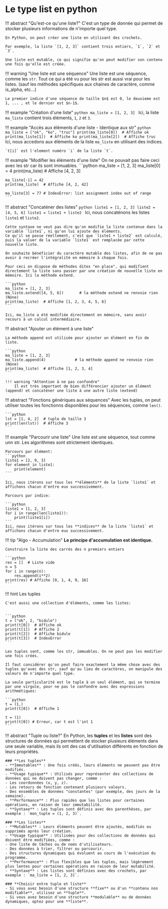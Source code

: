 # Le type list en python


!!! abstract "Qu'est-ce qu'une liste?"
    C'est un type de donnée qui permet de stocker plusieurs informations de n'importe quel type.

    En Python, on peut créer une liste en utilisant des crochets.

    Par exemple, la liste `[1, 2, 3]` contient trois entiers, `1`, `2` et `3`.

    Une liste est mutable, ce qui signifie qu'on peut modifier son contenu une fois qu'elle est créée.

!!! warning "Une liste est une séquence"
    Une liste est une séquence, comme les `str`. Tout ce qui a été vu pour les str est aussi vrai pour les listes.
    (sauf les méthodes spécifiques aux chaines de caractère, comme is_alpha, etc...)

    Le premier indice d'une séquence de taille $n$ est 0, le deuxieme est 1, ... , et le dernier est $n-1$.


!!! example "Création d'une liste"
    ```python
    ma_liste = [1, 2, 3]
    ```
    Ici, la liste `ma_liste` contient trois éléments, `1`, `2` et `3`.

!!! example "Accès aux éléments d'une liste - Identique aux str"
    ```python
    ma_liste = ["ok", "ko", "truc"]
    print(ma_liste[0])  # Affiche ok
    print(ma_liste[1])  # Affiche ko
    print(ma_liste[2])  # Affiche truc  
    ```
    Ici, nous accedons aux éléments de la liste `ma_liste` en utilisant des indices.

    `t[i]` est l'element numéro `i` de la liste `t`.


!!! example "Modifier les éléments d'une liste"
    On ne pouvait pas faire ceci avec les str car ils sont immuables.
    ```python
    ma_liste = [1, 2, 3]
    ma_liste[0] = 4
    print(ma_liste)  # Affiche [4, 2, 3]

    ma_liste[-1] = 42
    print(ma_liste)  # Affiche [4, 2, 42]
    
    ma_liste[3] = 77 # IndexError: list assignment index out of range
    ```



!!! abstract "Concaténer des listes"
    ```python
    liste1 = [1, 2, 3]
    liste2 = [4, 5, 6]
    liste1 = liste1 + liste2
    ```
    Ici, nous concaténons les listes `liste1` et `liste2`.

    Cette syntaxe ne veut pas dire qu'on modifie la liste contenue dans la variable `liste1`, ni qu'on lui ajoute des éléments.
    Ce qu'il se passe réellement, c'est que `liste1 + liste2` est calculé, puis la valuer de la variable `liste1` est remplacée par cette nouvelle liste.

    On souhaite bénéficier du caractère mutable des listes, afin de ne pas avoir à recréer l'intégralité en mémoire à chaque fois.

    Pour ceci on dispose de méthodes dites "en place", qui modifient directement la liste sans passer par une création de nouvelle liste en mémoire. Ici la méthode extend.

    ```python
    ma_liste = [1, 2, 3]
    ma_liste.extend([4, 5, 6])       # la méthode extend ne renvoie rien (None)
    print(ma_liste)  # Affiche [1, 2, 3, 4, 5, 6]
    ```

    Ici, ma_liste a été modifiée directement en mémoire, sans avoir recours à un calcul intermédiaire.


!!! abstract "Ajouter un élément à une liste"

    La méthode append est utilisée pour ajouter un élément en fin de liste.

    ```python
    ma_liste = [1, 2, 3]
    ma_liste.append(4)             # la méthode append ne renvoie rien (None)
    print(ma_liste)  # Affiche [1, 2, 3, 4]
    ```

    !!! warning "Attention à ne pas confondre"
        Il est très important de bien différencier ajouter un élément (append) et concaténer une liste à une autre liste (extend)


!!! abstract "Fonctions génériques aux séquences"
    Avec les tuples, on peut utiliser toutes les fonctionns disponibles pour les séquences, comme `len()`.

    ```python
    lst = [1, 4, 2]  # tuple de taille 3
    print(len(lst))  # Affiche 3
    ```

!!!  example "Parcourir une liste"
    Une liste est une séquence, tout comme unn str.
    Les algorithmes sont strictement identiques.

    Parcours par élément:
    ```python
    liste1 = [2, 9, 3]
    for element in liste1:
        print(element)
    ```

    Ici, nous itérons sur tous les **éléments** de la liste `liste1` et affichons chacun d'entre eux successivement.

    Parcours par indice:

    ```python
    liste1 = [1, 2, 3]
    for i in range(len(liste1)):
        print(liste1[i])
    ```
    Ici, nous itérons sur tous les **indices** de la liste `liste1` et affichons chacun d'entre eux successivement.


!!! tip "Algo - Accumulation"
    **Le principe d'accumulation est identique.**
    
    Construire la liste des carrés des n premiers entiers

    ```python
    res = []  # Liste vide
    n = 5
    for i in range(n):
        res.append(i**2)
    print(res) # Affiche [0, 1, 4, 9, 16]
    ```


!!! hint Les tuples

    C'est aussi une collection d'éléments, comme les listes:


    ```python
    t = ("ok", 2, "bidule")
    print(t[0])  # Affiche ok
    print(t[1])  # Affiche 2
    print(t[2])  # Affiche bidule
    print(t[3])  # IndexError
    ```

    Les tuples sont, comme les str, immuables. On ne peut pas les modifier une fois créés.

    Il faut considérer qu'on peut faire exactement la même chose avec des tuples qu'avec des str, sauf qu'au lieu de caractères, on manipule des valeurs de n'importe quel type.

    La seule particularité est le tuple à un seul élément, qui se termine par une virgule, pour ne pas le confondre avec des expressions arithmétiques:

    ```python
    t = (1,)
    print(t[0])  # Affiche 1

    t = (1)
    print(t[0]) # Erreur, car t est l'int 1
    ```

!!! abstract "Tuple ou liste?"
    En Python, les **tuples** et les **listes** sont des structures de données qui permettent de stocker plusieurs éléments dans une seule variable, mais ils ont des cas d'utilisation différents en fonction de leurs propriétés.

    ### **Les tuples**
    - **Immutables** : Une fois créés, leurs éléments ne peuvent pas être modifiés.
    - **Usage typique** : Utilisés pour représenter des collections de données qui ne doivent pas changer, comme :
    - Les coordonnées (x, y, z).
    - Les retours de fonction contenant plusieurs valeurs.
    - Des ensembles de données "constantes" (par exemple, des jours de la semaine).
    - **Performance** : Plus rapides que les listes pour certaines opérations, en raison de leur immutabilité.
    - **Syntaxe** : Les tuples sont définis avec des parenthèses, par exemple : `mon_tuple = (1, 2, 3)`.

    ### **Les listes**
    - **Mutables** : Leurs éléments peuvent être ajoutés, modifiés ou supprimés après leur création.
    - **Usage typique** : Utilisées pour des collections de données qui doivent être modifiées, comme :
    - Une liste de tâches ou de noms d'utilisateurs.
    - Des données à trier, filtrer ou parcourir.
    - Des structures dynamiques qui évoluent au cours de l'exécution du programme.
    - **Performance** : Plus flexibles que les tuples, mais légèrement plus lentes pour certaines opérations en raison de leur mutabilité.
    - **Syntaxe** : Les listes sont définies avec des crochets, par exemple : `ma_liste = [1, 2, 3]`.

    ### **Choisir entre tuple et liste**
    - Si vous avez besoin d'une structure **fixe** ou d'un **contenu non modifiable**, utilisez un **tuple**.
    - Si vous avez besoin d'une structure **modulable** ou de données dynamiques, optez pour une **liste**.

